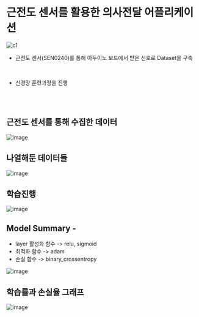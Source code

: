 # 근전도 센서를 활용한 의사전달 어플리케이션

![c1](https://user-images.githubusercontent.com/58021968/107882341-0cdd3580-6f2c-11eb-839e-6d80f3b12779.PNG)
- 근전도 센서(SEN0240)를 통해 아두이노 보드에서 받은 신호로 Dataset을 구축
<br>

- 신경망 훈련과정을 진행
<br>
<br>

## 근전도 센서를 통해 수집한 데이터
![image](https://user-images.githubusercontent.com/58021968/107849178-e2f91580-6e3c-11eb-9ff5-54fbabb1320f.png)

## 나열해둔 데이터들 
![image](https://user-images.githubusercontent.com/58021968/107849187-f1dfc800-6e3c-11eb-8dab-bff433435986.png)

## 학습진행
![image](https://user-images.githubusercontent.com/58021968/107849206-1e93df80-6e3d-11eb-95ea-6005c260dde2.png)

## Model Summary - 
- layer 활성화 함수 -> relu, sigmoid
- 최적화 함수 -> adam
- 손실 함수 -> binary_crossentropy

![image](https://user-images.githubusercontent.com/58021968/107849201-1176f080-6e3d-11eb-8f82-9e76ed73915b.png)

## 학습률과 손실율 그래프
![image](https://user-images.githubusercontent.com/58021968/107849111-5baba200-6e3c-11eb-81ec-5b9f9acf8b71.png)
